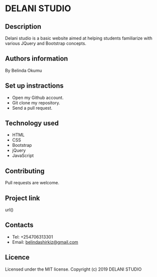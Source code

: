 # DELANI STUDIO
## Description
Delani studio is a basic website aimed at helping students familiarize with various JQuery and Bootstrap concepts.
## Authors information
By Belinda Okumu
## Set up instractions
* Open my Github account.
* Git clone my repository.
* Send a pull request.
## Technology used
* HTML
* CSS
* Bootstrap
* jQuery
* JavaScript
## Contributing
Pull requests are welcome.
## Project link
url()
## Contacts
* Tel: +254706313301
* Email: belindashirkiz@gmail.com
## Licence
Licensed under the MIT license. Copyright (c) 2019 DELANI STUDIO
